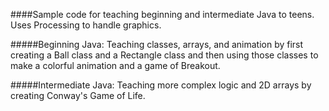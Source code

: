 ####Sample code for teaching beginning and intermediate Java to teens. Uses Processing to handle graphics.

#####Beginning Java:
Teaching classes, arrays, and animation by first creating a Ball class and a Rectangle class and then using those classes to make a colorful animation and a game of Breakout.

#####Intermediate Java:
Teaching more complex logic and 2D arrays by creating Conway's Game of Life.
